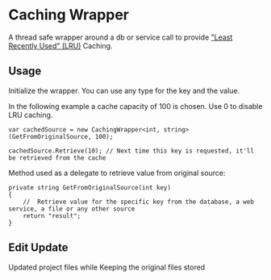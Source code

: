 # Caching Wrapper

A thread safe wrapper around a db or service call to provide ["Least Recently Used" (LRU)](http://en.wikipedia.org/wiki/Cache_algorithms) Caching.
     
## Usage
                                                            
Initialize the wrapper. You can use any type for the key and the value.

In the following example a cache capacity of 100 is chosen. Use 0 to disable LRU caching.      
		
    var cachedSource = new CachingWrapper<int, string>(GetFromOriginalSource, 100);     

    cachedSource.Retrieve(10); // Next time this key is requested, it'll be retrieved from the cache

Method used as a delegate to retrieve value from original source:

    private string GetFromOriginalSource(int key)
    {
        //  Retrieve value for the specific key from the database, a web service, a file or any other source
        return "result";
    }
## Edit Update
Updated project files while Keeping the original files stored
    

